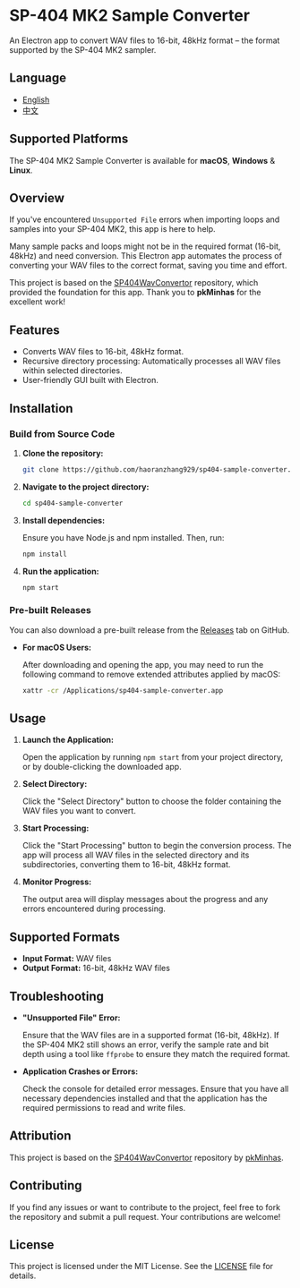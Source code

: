 # SP-404 MK2 Sample Converter

An Electron app to convert WAV files to 16-bit, 48kHz format – the format supported by the SP-404 MK2 sampler.

## Language

- [English](README.md)
- [中文](README_zh.md)

## Supported Platforms

The SP-404 MK2 Sample Converter is available for **macOS**, **Windows** & **Linux**.

## Overview

If you've encountered `Unsupported File` errors when importing loops and samples into your SP-404 MK2, this app is here to help.

Many sample packs and loops might not be in the required format (16-bit, 48kHz) and need conversion. This Electron app automates the process of converting your WAV files to the correct format, saving you time and effort.

This project is based on the [SP404WavConvertor](https://github.com/pkMinhas/SP404WavConvertor) repository, which provided the foundation for this app. Thank you to **pkMinhas** for the excellent work!

## Features

- Converts WAV files to 16-bit, 48kHz format.
- Recursive directory processing: Automatically processes all WAV files within selected directories.
- User-friendly GUI built with Electron.

## Installation

### Build from Source Code

1. **Clone the repository:**

   ```bash
   git clone https://github.com/haoranzhang929/sp404-sample-converter.git
   ```

2. **Navigate to the project directory:**

   ```bash
   cd sp404-sample-converter
   ```

3. **Install dependencies:**

   Ensure you have Node.js and npm installed. Then, run:

   ```bash
   npm install
   ```

4. **Run the application:**

   ```bash
   npm start
   ```

### Pre-built Releases

You can also download a pre-built release from the [Releases](https://github.com/haoranzhang929/sp404-sample-converter/releases) tab on GitHub.

- **For macOS Users:**

  After downloading and opening the app, you may need to run the following command to remove extended attributes applied by macOS:

  ```bash
  xattr -cr /Applications/sp404-sample-converter.app
  ```

## Usage

1. **Launch the Application:**

   Open the application by running `npm start` from your project directory, or by double-clicking the downloaded app.

2. **Select Directory:**

   Click the "Select Directory" button to choose the folder containing the WAV files you want to convert.

3. **Start Processing:**

   Click the "Start Processing" button to begin the conversion process. The app will process all WAV files in the selected directory and its subdirectories, converting them to 16-bit, 48kHz format.

4. **Monitor Progress:**

   The output area will display messages about the progress and any errors encountered during processing.

## Supported Formats

- **Input Format:** WAV files
- **Output Format:** 16-bit, 48kHz WAV files

## Troubleshooting

- **"Unsupported File" Error:**

  Ensure that the WAV files are in a supported format (16-bit, 48kHz). If the SP-404 MK2 still shows an error, verify the sample rate and bit depth using a tool like `ffprobe` to ensure they match the required format.

- **Application Crashes or Errors:**

  Check the console for detailed error messages. Ensure that you have all necessary dependencies installed and that the application has the required permissions to read and write files.

## Attribution

This project is based on the [SP404WavConvertor](https://github.com/pkMinhas/SP404WavConvertor) repository by [pkMinhas](https://github.com/pkMinhas).

## Contributing

If you find any issues or want to contribute to the project, feel free to fork the repository and submit a pull request. Your contributions are welcome!

## License

This project is licensed under the MIT License. See the [LICENSE](LICENSE) file for details.

